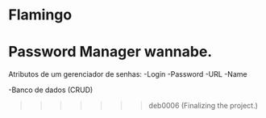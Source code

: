 # Flamingo
Password Manager wannabe.
=======

Atributos de um gerenciador de senhas:
-Login
-Password
-URL
-Name

-Banco de dados (CRUD)
>>>>>>> deb0006 (Finalizing the project.)
